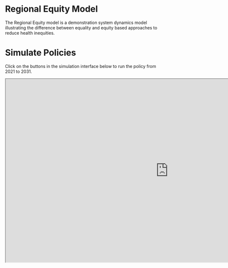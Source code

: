 # Regional Equity Model

The Regional Equity model is a demonstration system dynamics model illustrating the difference between equality and equity based approaches to reduce health inequities.

# Simulate Policies

Click on the buttons in the simulation interface below to run the policy from 2021 to 2031. 

<iframe src="https://exchange.iseesystems.com/public/psh/hei-demo/index.html#page1" width="1066px" height="600px"></iframe>
